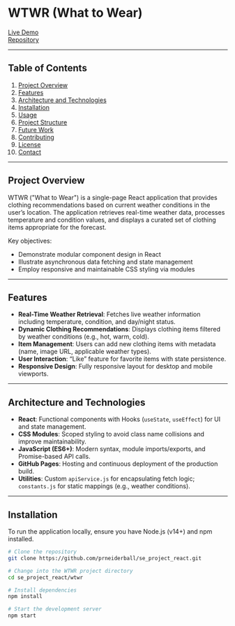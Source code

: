 # WTWR (What to Wear)

[Live Demo](https://prneiderball.github.io/se_project_react/)  
[Repository](https://github.com/prneiderball/se_project_react/tree/main/wtwr)

---

## Table of Contents

1. [Project Overview](#project-overview)
2. [Features](#features)
3. [Architecture and Technologies](#architecture-and-technologies)
4. [Installation](#installation)
5. [Usage](#usage)
6. [Project Structure](#project-structure)
7. [Future Work](#future-work)
8. [Contributing](#contributing)
9. [License](#license)
10. [Contact](#contact)

---

## Project Overview

WTWR ("What to Wear") is a single-page React application that provides clothing recommendations based on current weather conditions in the user’s location. The application retrieves real-time weather data, processes temperature and condition values, and displays a curated set of clothing items appropriate for the forecast.

Key objectives:

- Demonstrate modular component design in React
- Illustrate asynchronous data fetching and state management
- Employ responsive and maintainable CSS styling via modules

---

## Features

- **Real-Time Weather Retrieval**: Fetches live weather information including temperature, condition, and day/night status.
- **Dynamic Clothing Recommendations**: Displays clothing items filtered by weather conditions (e.g., hot, warm, cold).
- **Item Management**: Users can add new clothing items with metadata (name, image URL, applicable weather types).
- **User Interaction**: “Like” feature for favorite items with state persistence.
- **Responsive Design**: Fully responsive layout for desktop and mobile viewports.

---

## Architecture and Technologies

- **React**: Functional components with Hooks (`useState`, `useEffect`) for UI and state management.
- **CSS Modules**: Scoped styling to avoid class name collisions and improve maintainability.
- **JavaScript (ES6+)**: Modern syntax, module imports/exports, and Promise-based API calls.
- **GitHub Pages**: Hosting and continuous deployment of the production build.
- **Utilities**: Custom `apiService.js` for encapsulating fetch logic; `constants.js` for static mappings (e.g., weather conditions).

---

## Installation

To run the application locally, ensure you have Node.js (v14+) and npm installed.

```bash
# Clone the repository
git clone https://github.com/prneiderball/se_project_react.git

# Change into the WTWR project directory
cd se_project_react/wtwr

# Install dependencies
npm install

# Start the development server
npm start
